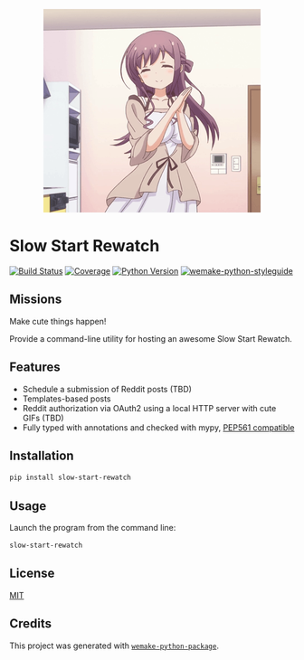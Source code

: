 <p align="center">
  <img src="https://raw.githubusercontent.com/slow-start-fans/slow-start-rewatch/master/assets/happy_shion.gif" width="384" height="360" />
</p>


# Slow Start Rewatch

[![Build Status](https://travis-ci.org/slow-start-fans/slow-start-rewatch.svg?branch=master)](https://travis-ci.org/slow-start-fans/slow-start-rewatch)
[![Coverage](https://coveralls.io/repos/github/slow-start-fans/slow-start-rewatch/badge.svg?branch=master)](https://coveralls.io/github/slow-start-fans/slow-start-rewatch?branch=master)
[![Python Version](https://img.shields.io/pypi/pyversions/slow-start-rewatch.svg)](https://pypi.org/project/slow-start-rewatch/)
[![wemake-python-styleguide](https://img.shields.io/badge/style-wemake-000000.svg)](https://github.com/wemake-services/wemake-python-styleguide)


## Missions

Make cute things happen!

Provide a command-line utility for hosting an awesome Slow Start Rewatch.


## Features

- Schedule a submission of Reddit posts (TBD)
- Templates-based posts
- Reddit authorization via OAuth2 using a local HTTP server with cute GIFs (TBD)
- Fully typed with annotations and checked with mypy, [PEP561 compatible](https://www.python.org/dev/peps/pep-0561/)


## Installation

```bash
pip install slow-start-rewatch
```


## Usage

Launch the program from the command line:

```bash
slow-start-rewatch
```

## License

[MIT](https://github.com/slow-start-fans/slow-start-rewatch/blob/master/LICENSE)


## Credits

This project was generated with [`wemake-python-package`](https://github.com/wemake-services/wemake-python-package).
